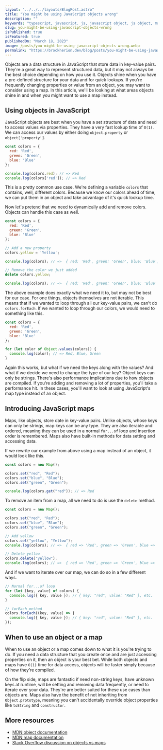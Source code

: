 ```yaml
---
layout: "../../../layouts/BlogPost.astro"
title: "You might be using JavaScript objects wrong"
description: ""
keywords: "typescript, javascript, js, javascript object, js object, map, javascript map"
slug: you-might-be-using-javascript-objects-wrong
isPublished: true
isFeatured: true
publishedOn: "March 18, 2023"
image: /posts/you-might-be-using-javascript-objects-wrong.webp
permalink: "https://brockherion.dev/blog/posts/you-might-be-using-javascript-objects-wrong"
---
```


Objects are a data structure in JavaScript that store data in key-value pairs. They're a great way to represent structured data, but it may not always be the best choice depending on how you use it. Objects shine when you have a pre-defined structure for your data and for quick lookups. If you're frequently changing properties or value from an object, you may want to consider using a map. In this article, we'll be looking at what areas objects shine in and when you might want to use a map instead.

## Using objects in JavaScript

JavaScript objects are best when you have a set structure of data and need to access values via properties. They have a very fast lookup time of `O(1)`. We can access our values by either doing `object.property` or `object['property']`.

```js
const colors = {
  red: 'Red',
  green: 'Green',
  blue: 'Blue'
};

console.log(colors.red); // => Red
console.log(colors['red']); // => Red
```

This is a pretty common use case. We're defining a variable `colors` that contains, well, different colors. Because we know our colors ahead of time, we can put them in an object and take advantage of it's quick lookup time.

Now let's pretend that we need to dynamically add and remove colors. Objects can handle this case as well.

```js
const colors = {
  red: 'Red',
  green: 'Green',
  blue: 'Blue'
};

// Add a new property
colors.yellow = 'Yellow';

console.log(colors); // =>  { red: 'Red', green: 'Green', blue: 'Blue', yellow: 'Yellow' }

// Remove the color we just added
delete colors.yellow;

console.log(colors); // =>  { red: 'Red', green: 'Green', blue: 'Blue' }
```

The above example does exactly what we need it to, but may not be best for our case. For one things, objects themselves are not iterable. This means that if we wanted to loop through all our key-value pairs, we can't do `colors.forEach`. If we wanted to loop through our colors, we would need to something like this.

```js
const colors = {
  red: 'Red',
  green: 'Green',
  blue: 'Blue'
};

for (let color of Object.values(colors)) {
  console.log(color); // => Red, Blue, Green
}
```

Again this works, but what if we need the keys along with the values? And what if we decide we need to change the type of our key? Object keys can only be strings. There's also performance implications due to how objects are compiled. If you're adding and removing a lot of properties, you'll take a performance hit. In these cases, you'll want to look at using JavaScript's map type instead of an object.

## Introducing JavaScript maps

Maps, like objects, store date in key-value pairs. Unlike objects, whose keys can only be strings, map keys can be any type. They are also iterable and ordered, meaning they can be used in a normal `for...of` loop and insertion order is remembered. Maps also have built-in methods for data setting and accessing data.

If we rewrite our example from above using a map instead of an object, it would look like this.

```js
const colors = new Map();

colors.set("red", "Red");
colors.set("blue", "Blue");
colors.set("green", "Green");

console.log(colors.get("red")); // => Red
```

To remove an item from a map, all we need to do is use the `delete` method.

```js
const colors = new Map();

colors.set("red", "Red");
colors.set("blue", "Blue");
colors.set("green", "Green");

// Add yellow
colors.set("yellow", "Yellow");
console.log(colors); // =>  { red => 'Red', green => 'Green', blue => 'Blue', yellow => 'Yellow' }

// Delete yellow
colors.delete("yellow");
console.log(colors); // =>  { red => 'Red', green => 'Green', blue => 'Blue' }
```

And if we want to iterate over our map, we can do so in a few different ways.

```js
// Normal for...of loop
for (let [key, value] of colors) {
  console.log({ key, value }); // { key: "red", value: "Red" }, etc.
}

// forEach method
colors.forEach((key, value) => {
  console.log({ key, value }); // { key: "red", value: "Red" }, etc.
});
```

## When to use an object or a map

When to use an object or a map comes down to what it is you're trying to do. If you need a data structure that you create once and are just accessing properties on it, then an object is your best bet. While both objects and maps have `O(1)` time for data access, objects will be faster simply because of how they're compiled.

On the flip side, maps are fantastic if need non-string keys, have unknown keys at runtime, will be setting and removing data frequently, or need to iterate over your data. They're are better suited for these use cases than objects are. Maps also have the benefit of not inheriting from `Object.prototype`, meaning you can't accidentally override object properties like `toString` and `constructor`.

## More resources

- [MDN object documentation](https://developer.mozilla.org/en-US/docs/Web/JavaScript/Reference/Global_Objects/Object)
- [MDN map documentation](https://developer.mozilla.org/en-US/docs/Web/JavaScript/Reference/Global_Objects/Map)
- [Stack Overflow discussion on objects vs maps](https://stackoverflow.com/questions/18541940/map-vs-object-in-javascript)

